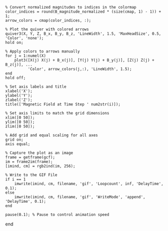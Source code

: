     
    % Convert normalized magnitudes to indices in the colormap
    color_indices = round(B_magnitude_normalized * (size(cmap, 1) - 1)) + 1;
    arrow_colors = cmap(color_indices, :);
    
    % Plot the quiver with colored arrows
    quiver3(X, Y, Z, B_x, B_y, B_z, 'LineWidth', 1.5, 'MaxHeadSize', 0.5, 'Color', 'none');
    hold on;
    
    % Apply colors to arrows manually
    for j = 1:numel(X)
        plot3([X(j) X(j) + B_x(j)], [Y(j) Y(j) + B_y(j)], [Z(j) Z(j) + B_z(j)], ...
              'Color', arrow_colors(j,:), 'LineWidth', 1.5);
    end
    hold off;
    
    % Set axis labels and title
    xlabel('X');
    ylabel('Y');
    zlabel('Z');
    title(['Magnetic Field at Time Step ' num2str(i)]);
    
    % Set axis limits to match the grid dimensions
    xlim([0 50]);
    ylim([0 50]);
    zlim([0 50]);
    
    % Add grid and equal scaling for all axes
    grid on;
    axis equal;
    
    % Capture the plot as an image
    frame = getframe(gcf);
    im = frame2im(frame);
    [imind, cm] = rgb2ind(im, 256);
    
    % Write to the GIF File
    if i == 1
        imwrite(imind, cm, filename, 'gif', 'Loopcount', inf, 'DelayTime', 0.1);
    else
        imwrite(imind, cm, filename, 'gif', 'WriteMode', 'append', 'DelayTime', 0.1);
    end
    
    pause(0.1); % Pause to control animation speed
end
